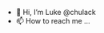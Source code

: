 - 👋 Hi, I’m Luke @chulack
- 📫 How to reach me ...

<!---
chulack/chulack is a ✨ special ✨ repository because its `README.md` (this file) appears on your GitHub profile.
You can click the Preview link to take a look at your changes.
--->
